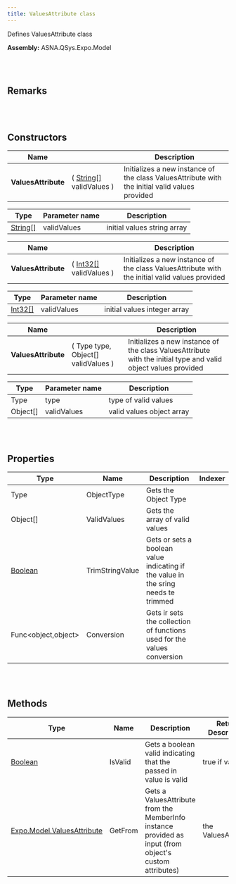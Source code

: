 ```yaml
---
title: ValuesAttribute class
---
```


Defines ValuesAttribute class

**Assembly:** ASNA.QSys.Expo.Model

<br>
<br>

## Remarks

<br>
<br>

## Constructors

| Name |  | Description |
| --- | --- | --- |
**ValuesAttribute** | ( [String[]](https://docs.microsoft.com/en-us/dotnet/api/system.string?view=net-5.0) validValues ) | Initializes a new instance of the class ValuesAttribute with the initial valid values provided


| Type | Parameter name | Description
| --- | --- | ---
| [String[]](https://docs.microsoft.com/en-us/dotnet/api/system.string?view=net-5.0) | validValues | initial values string array 

| Name |  | Description |
| --- | --- | --- |
**ValuesAttribute** | ( [Int32[]](https://docs.microsoft.com/en-us/dotnet/api/system.int32?view=net-5.0) validValues ) | Initializes a new instance of the class ValuesAttribute with the initial valid values provided


| Type | Parameter name | Description
| --- | --- | ---
| [Int32[]](https://docs.microsoft.com/en-us/dotnet/api/system.int32?view=net-5.0) | validValues | initial values integer array 

| Name |  | Description |
| --- | --- | --- |
**ValuesAttribute** | ( Type type, Object[] validValues ) | Initializes a new instance of the class ValuesAttribute with the initial type and valid object values provided


| Type | Parameter name | Description
| --- | --- | ---
| Type | type | type of valid values 
| Object[] | validValues | valid values object array 


<br>
<br>

## Properties

| Type | Name | Description | Indexer
| --- | --- | --- | --- 
| Type | ObjectType | Gets the Object Type | 
| Object[] | ValidValues | Gets the array of valid values | 
| [Boolean](https://docs.microsoft.com/en-us/dotnet/api/system.boolean?view=net-5.0) | TrimStringValue | Gets or sets a boolean value indicating if the value in the sring needs te trimmed | 
| Func<object,object> | Conversion | Gets ir sets the collection of functions used for the values conversion | 

<br>
<br>

## Methods

| Type | Name | Description | Return Description 
| --- | --- | --- | --- 
| [Boolean](https://docs.microsoft.com/en-us/dotnet/api/system.boolean?view=net-5.0) | IsValid | Gets a boolean valid indicating that the passed in value is valid | true if valid
| [Expo.Model.ValuesAttribute](/reference/asna-qsys-expo/expo-model/values-attribute.html) | GetFrom | Gets a ValuesAttribute from the MemberInfo instance provided as input (from object's custom attributes) | the ValuesAttribute

<br>
<br>

